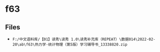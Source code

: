 # f63

## Files

- `F:/中文语料库/【01】读秀\读秀 1.0\读秀补充库（REPEAT）\数据014\2022-02-20\ab\f63\热力学·统计物理（第5版）学习辅导书_13338820.zip`
